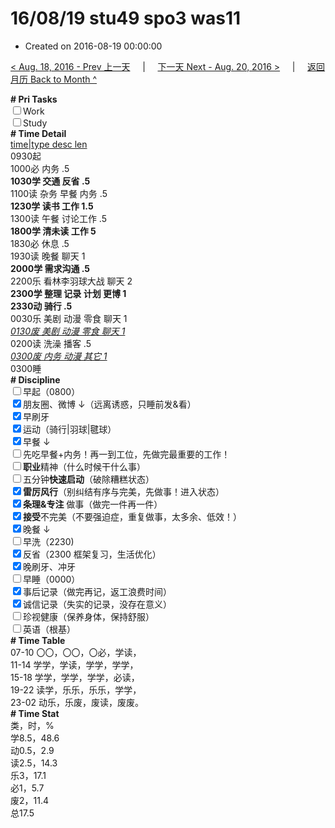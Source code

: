 # 16/08/19 stu49 spo3 was11

- Created on 2016-08-19 00:00:00

[< Aug. 18, 2016 - Prev 上一天](/lifelogs/2016/08/d18.md) &nbsp; &nbsp; | &nbsp; &nbsp; [下一天 Next - Aug. 20, 2016 >](/lifelogs/2016/08/d20.md) &nbsp; &nbsp; |  &nbsp; &nbsp; [返回月历 Back to Month ^](/lifelogs/2016/08/index.md)
<br/><div><b># Pri Tasks</b></div><div><input type="checkbox"/>Work</div><div><input type="checkbox"/>Study</div><div><b># Time Detail</b></div><div><u>time|type desc len</u></div><div>0930起</div><div>1000必 内务 .5</div><div><b>1030学 交通 反省 .5</b></div><div>1100读 杂务 早餐 内务 .5</div><div><b>1230学 读书 工作 1.5</b></div><div>1300读 午餐 讨论工作 .5</div><div><b>1800学 清未读 工作 5</b></div><div>1830必 休息 .5</div><div>1930读 晚餐 聊天 1</div><div><b>2000学 需求沟通 .5</b></div><div>2200乐 看林李羽球大战 聊天 2</div><div><b>2300学 整理 记录 计划 更博 1</b></div><div><b>2330动 骑行 .5</b></div><div>0030乐 美剧 动漫 零食 聊天 1</div><div><u><i>0130废 美剧 动漫 零食 聊天 1</i></u></div><div>0200读 洗澡 播客 .5</div><div><u><i>0300废 内务 动漫 其它 1</i></u></div><div>0300睡</div><div><b># Discipline</b></div><div><input type="checkbox"/>早起（0800）</div><div><input checked="true" type="checkbox"/>朋友圈、微博 ↓（远离诱惑，只睡前发&amp;看）</div><div><input checked="true" type="checkbox"/>早刷牙</div><div><input checked="true" type="checkbox"/>运动（骑行|羽球|毽球）</div><div><input checked="true" type="checkbox"/>早餐 ↓</div><div><input type="checkbox"/>先吃早餐+内务！再一到工位，先做完最重要的工作！</div><div><input type="checkbox"/><b>职业</b>精神（什么时候干什么事）</div><div><input type="checkbox"/>五分钟<b>快速启动</b>（破除糟糕状态）</div><div><input checked="true" type="checkbox"/><b>雷厉风行</b>（别纠结有序与完美，先做事！进入状态）</div><div><input checked="true" type="checkbox"/><b>条理&amp;专注</b> 做事（做完一件再一件）</div><div><input checked="true" type="checkbox"/><b>接受</b>不完美（不要强迫症，重复做事，太多余、低效！）</div><div><input checked="true" type="checkbox"/>晚餐 ↓</div><div><input type="checkbox"/>早洗（2230)</div><div><input checked="true" type="checkbox"/>反省（2300 框架复习，生活优化）</div><div><input checked="true" type="checkbox"/>晚刷牙、冲牙</div><div><input type="checkbox"/>早睡（0000）</div><div><input checked="true" type="checkbox"/>事后记录（做完再记，返工浪费时间）</div><div><input checked="true" type="checkbox"/>诚信记录（失实的记录，没存在意义）</div><div><input type="checkbox"/>珍视健康（保养身体，保持舒服）</div><div><input type="checkbox"/>英语（根基）</div><div><b># Time Table</b></div><div>07-10 〇〇，〇〇，〇必，学读，</div><div>11-14 学学，学读，学学，学学，</div><div>15-18 学学，学学，学学，必读，</div><div>19-22 读学，乐乐，乐乐，学学，</div><div>23-02 动乐，乐废，废读，废废。</div><div><b># Time Stat</b></div><div>类，时，%</div><div>学8.5，48.6</div><div>动0.5，2.9</div><div>读2.5，14.3</div><div>乐3，17.1</div><div>必1，5.7</div><div>废2，11.4</div><div>总17.5</div>

